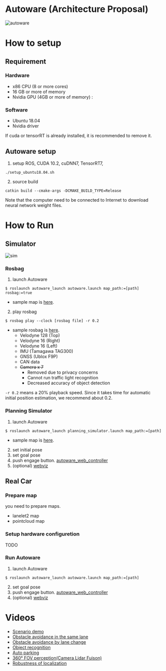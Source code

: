 # Autoware (Architecture Proposal)

![autoware](https://user-images.githubusercontent.com/8327598/69472442-cca50b00-0ded-11ea-9da0-9e2302aa1061.png)


# How to setup

## Requirement

### Hardware
 - x86 CPU (8 or more cores)
 - 16 GB or more of memory
 - Nvidia GPU (4GB or more of memory) : 

### Software
 - Ubuntu 18.04
 - Nvidia driver
 
If cuda or tensorRT is already installed, it is recommended to remove it.

## Autoware setup
1. setup ROS, CUDA 10.2, cuDNN7, TensorRT7, 
```
./setup_ubuntu18.04.sh
```
2. source build
```
catkin build --cmake-args -DCMAKE_BUILD_TYPE=Release
```
Note that the computer need to be connected to Internet to download neural network weight files.

# How to Run

## Simulator
![sim](https://user-images.githubusercontent.com/8327598/79709776-0bd47b00-82fe-11ea-872e-d94ef25bc3bf.png)

### Rosbag
1. launch Autoware
```
$ roslaunch autoware_launch autoware.launch map_path:=[path] rosbag:=true
```
- sample map is [here](https://drive.google.com/a/public.tier4.jp/file/d/1ovrJcFS5CZ2H51D8xVWNtEvj_oiXW-zk/view?usp=sharing).
2. play rosbag
```
$ rosbag play --clock [rosbag file] -r 0.2
```
- sample rosbag is [here](https://drive.google.com/a/public.tier4.jp/file/d/1ltuRryNn3EUBCZiS88Wnj54632JVeIVz/view?usp=sharing).
  - Velodyne 128 (Top)
  - Velodyne 16 (Right)
  - Velodyne 16 (Left)
  - IMU (Tamagawa TAG300)
  - GNSS (Ublox F9P)
  - CAN data
  - ~~Camera x 7~~
    - Removed due to privacy concerns
    - Cannot run traffic light recognition
    - Decreased accuracy of object detection
 
`-r 0.2` means a 20% playback speed. Since it takes time for automatic initial position estimation, we recommend about 0.2.

### Planning Simulator
1. launch Autoware
```
$ roslaunch autoware_launch planning_simulator.launch map_path:=[path]
```
- sample map is [here](https://drive.google.com/a/public.tier4.jp/file/d/197kgRfSomZzaSbRrjWTx614le2qN-oxx/view?usp=sharing).
2. set initial pose
3. set goal pose
4. push engage button.
[autoware_web_controller](http://localhost:8085/autoware_web_controller/index.html)
5. (optional) [webviz](https://webviz.io/app/)

## Real Car

### Prepare map
you need to prepare maps.
- lanelet2 map
- pointcloud map

### Setup hardware configuretion
TODO

### Run Autoware
1. launch Autoware
```
$ roslaunch autoware_launch autoware.launch map_path:=[path]
```
2. set goal pose
3. push engage button.
[autoware_web_controller](http://localhost:8085/autoware_web_controller/index.html)
4. (optional) [webviz](https://webviz.io/app/)

# Videos
- [Scenario demo](https://youtu.be/kn2bIU_g0oY)
- [Obstacle avoidance in the same lane](https://youtu.be/s_4fBDixFJc)
- [Obstacle avoidance by lane change](https://youtu.be/SCIceXW9sqM)
- [Object recognition](https://youtu.be/uhhMIxe1zxQ)
- [Auto parking](https://youtu.be/e9R0F0ZJbWE)
- [360° FOV perception(Camera Lidar Fuison)](https://youtu.be/whzx-2RkVBA)
- [Robustness of localization](https://youtu.be/ydPxWB2jVnM)

